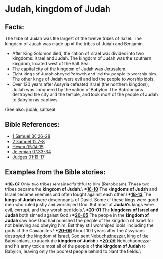 # Judah, kingdom of Judah #

## Facts: ##

The tribe of Judah was the largest of the twelve tribes of Israel. The kingdom of Judah was made up of the tribes of Judah and Benjamin. 

* After King Solomon died, the nation of Israel was divided into two kingdoms: Israel and Judah. The kingdom of Judah was the southern kingdom, located west of the Salt Sea. 
* The capital city of the kingdom of Judah was Jerusalem.
* Eight kings of Judah obeyed Yahweh and led the people to worship him. The other kings of Judah were evil and led the people to worship idols.
* Over 120 years after Assyria defeated Israel (the northern kingdom), Judah was conquered by the nation of Babylon. The Babylonians destroyed the city and the temple, and took most of the people of Judah to Babylon as captives.

(See also:  [judah](../other/judah.md), [saltsea](../other/saltsea.md))

## Bible References: ##

* [1 Samuel 30:26-28](https://door43.org/en/bible/notes/1sa/30/26)
* [2 Samuel 12:7-8](https://door43.org/en/bible/notes/2sa/12/07)
* [Hosea 05:14-15](https://door43.org/en/bible/notes/hos/05/14)
* [Jeremiah 07:33-34](https://door43.org/en/bible/notes/jer/07/33)
* [Judges 01:16-17](https://door43.org/en/bible/notes/jdg/01/16)

## Examples from the Bible stories: ##

  __*[18-07](https://door43.org/en/obs/notes/frames/18-07)__ Only two tribes remained faithful to him (Rehoboam). These two tribes became the __kingdom of Judah__.\\
  __*[18-10](https://door43.org/en/obs/notes/frames/18-10)__ The __kingdoms of Judah__ and Israel became enemies and often fought against each other.\\
  __*[18-13](https://door43.org/en/obs/notes/frames/18-13)__ The __kings of Judah__ were descendants of David. Some of these kings were good men who ruled justly and worshiped God. But most of __Judah's__ kings were evil, corrupt, and they worshiped idols.\\
  __*[20-01](https://door43.org/en/obs/notes/frames/20-01)__ The __kingdoms of Israel and Judah__ both sinned against God.\\
  __*[20-05](https://door43.org/en/obs/notes/frames/20-05)__ The people in the __kingdom of Judah__ saw how God had punished the people of the kingdom of Israel for not believing and obeying him. But they still worshiped idols, including the gods of the Canaanites.\\
  __*[20-06](https://door43.org/en/obs/notes/frames/20-06)__ About 100 years after the Assyrians destroyed the kingdom of Israel, God sent Nebuchadnezzar, king of the Babylonians, to attack the __kingdom of Judah__.\\
  __*[20-09](https://door43.org/en/obs/notes/frames/20-09)__ Nebuchadnezzar and his army took almost all of the people of __the kingdom of Judah__ to Babylon, leaving only the poorest people behind to plant the fields.\\



